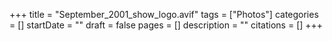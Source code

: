 +++
title = "September_2001_show_logo.avif"
tags = ["Photos"]
categories = []
startDate = ""
draft = false
pages = []
description = ""
citations = []
+++
